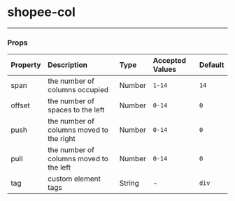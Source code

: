 # shopee-col
---

### Props
| Property | Description | Type | Accepted Values | Default |
|:--|:--|:--|:--|:--|
| span | the number of columns occupied | Number | `1-14` | `14` |
| offset | the number of spaces to the left | Number | `0-14` | `0` |
| push | the number of columns moved to the right | Number | `0-14` | `0` |
| pull | the number of columns moved to the left | Number | `0-14` | `0` |
| tag | custom element tags | String | - | `div` |



